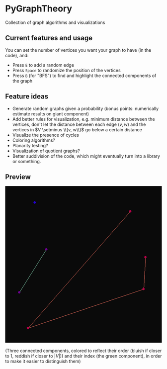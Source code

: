 # PyGraphTheory
Collection of graph algorithms and visualizations

## Current features and usage
You can set the number of vertices you want your graph to have (in the code), and:
- Press `E` to add a random edge
- Press `Space` to randomize the position of the vertices
- Press `B` (for "BFS") to find and highlight the connected components of the graph

## Feature ideas
- Generate random graphs given a probability (bonus points: numerically estimate results on giant component)
- Add better rules for visualization, e.g. minimum distance between the vertices, don't let the distance between each edge $(v, w)$ and the vertices in $V \setminus \\{v, w\\}$ go below a certain distance
- Visualize the presence of cycles
- Coloring algorithms? 
- Planarity testing?
- Visualization of quotient graphs?
- Better suddivision of the code, which might eventually turn into a library or something.

## Preview

![](https://github.com/mell-o-tron/PyGraphTheory/blob/main/connected_components.png)

(Three connected components, colored to reflect their order (bluish if closer to 1, reddish if closer to $|V|$)) and their index (the green component), in order to make it easier to distinguish them)
